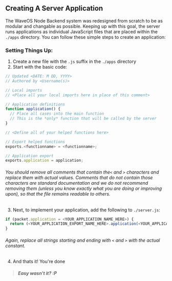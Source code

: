 ## Creating A Server Application
The WaveOS Node Backend system was redesigned from scratch to be as modular and changable as possible. Keeping up with this goal, the server runs applications as individual JavaScript files that are placed within the `./apps` directory. You can follow these simple steps to create an application:

### Setting Things Up:
1. Create a new file with the `.js` suffix in the `./apps` directory
2. Start with the basic code:

```js
// Updated <DATE: M DD, YYYY>
// Authored by <Username(s)>

// Local imports
// <Place all your local imports here in place of this comment>

// Application definitions
function application() {
  // Place all cases into the main function
  // This is the *only* function that will be called by the server
}

// <Define all of your helped functions here>

// Export helped functions
exports.<functionname> = <functionname>;

// Application export
exports.application = application;

```

###### You should remove all comments that contain the`<` and `>` characters and replace them with actual values. Comments that do not contain those characters are standard documentation and we do not recommend removing them (unless you know exactly what you are doing or improving upon), so that the file remains readable to others.

3. Next, to implement your application, add the following to `./server.js`:

```js
if (packet.application = <YOUR_APPLICATION_NAME_HERE>) {
  return (<YOUR_APPLICATION_EXPORT_NAME_HERE>.application(<YOUR_APPLICATION_INPUTS_HERE>));
} 
```
###### Again, replace all strings starting and ending with `<` and `>` with the actual constant.

4. And thats it! You're done
> ##### Easy wasn't it? :P